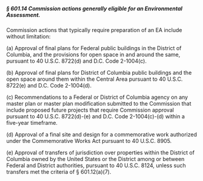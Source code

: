 ##### § 601.14 Commission actions generally eligible for an Environmental Assessment. #####

Commission actions that typically require preparation of an EA include without limitation:

(a) Approval of final plans for Federal public buildings in the District of Columbia, and the provisions for open space in and around the same, pursuant to 40 U.S.C. 8722(d) and D.C. Code 2-1004(c).

(b) Approval of final plans for District of Columbia public buildings and the open space around them within the Central Area pursuant to 40 U.S.C. 8722(e) and D.C. Code 2-1004(d).

(c) Recommendations to a Federal or District of Columbia agency on any master plan or master plan modification submitted to the Commission that include proposed future projects that require Commission approval pursuant to 40 U.S.C. 8722(d)-(e) and D.C. Code 2-1004(c)-(d) within a five-year timeframe.

(d) Approval of a final site and design for a commemorative work authorized under the Commemorative Works Act pursuant to 40 U.S.C. 8905.

(e) Approval of transfers of jurisdiction over properties within the District of Columbia owned by the United States or the District among or between Federal and District authorities, pursuant to 40 U.S.C. 8124, unless such transfers met the criteria of § 601.12(a)(7).